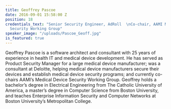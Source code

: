 ```yaml
---
title: Geoffrey Pascoe
date: 2016-09-01 15:58:00 Z
position: 18
credentials_text: "Senior Security Engineer, AdRoll  \nCo-chair, AAMI Medical Device
  Security Working Group"
speaker_image: "/uploads/Pascoe_Geoff.jpg"
is_featured: true
---
```


Geoffrey Pascoe is a software architect and consultant with 25 years of experience in health IT and medical device development. He has served as Product Security Manager for a large medical device manufacturer; was a consultant at Deloitte, helping medical device manufacturers secure their devices and establish medical device security programs; and currently co-chairs AAMI’s Medical Device Security Working Group. Geoffrey holds a bachelor’s degree in Electrical Engineering from The Catholic University of America, a master’s degree in Computer Science from Boston University, and teaches Enterprise Information Security and Computer Networks at Boston University’s Metropolitan College.